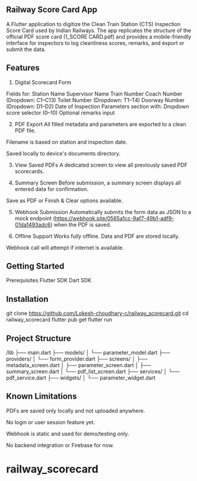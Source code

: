 ## Railway Score Card App ##
 A Flutter application to digitize the Clean Train Station (CTS) Inspection Score Card used by Indian Railways. The app replicates the structure of the official PDF score card (1_SCORE CARD.pdf) and provides a mobile-friendly interface for inspectors to log cleanliness scores, remarks, and export or submit the data.

## Features ##
1. Digital Scorecard Form

 Fields for:
 Station Name
 Supervisor Name
 Train Number
 Coach Number (Dropdown: C1–C13)
 Toilet Number (Dropdown: T1–T4)
 Doorway Number (Dropdown: D1–D2)
 Date of Inspection
 Parameters section with:
 Dropdown score selector (0–10)
 Optional remarks input

2. PDF Export
 All filled metadata and parameters are exported to a clean PDF file.

 Filename is based on station and inspection date.

 Saved locally to device's documents directory.

3. View Saved PDFs
 A dedicated screen to view all previously saved PDF scorecards.

4. Summary Screen
 Before submission, a summary screen displays all entered data for confirmation.

 Save as PDF or Finish & Clear options available.

5. Webhook Submission
 Automatically submits the form data as JSON to a mock endpoint (https://webhook.site/0565a1cc-9af7-49b1-adf9-01da1493adc6) when the PDF is saved.

6. Offline Support
 Works fully offline. Data and PDF are stored locally.

 Webhook call will attempt if internet is available.

## Getting Started ##
 Prerequisites
 Flutter SDK
 Dart SDK

## Installation ##

 git clone https://github.com/Lokesh-choudhary-c/railway_scorecard.git
 cd railway_scorecard
 flutter pub get
 flutter run

## Project Structure ##

/lib
 ├── main.dart
 ├── models/
 │    └── parameter_model.dart
 ├── providers/
 │    └── form_provider.dart
 ├── screens/
 │    ├── metadata_screen.dart
 │    ├── parameter_screen.dart
 │    ├── summary_screen.dart
 │    └── pdf_list_screen.dart
 ├── services/
 │     └── pdf_service.dart
 ├── widgets/
 │     └── parameter_widget.dart     

## Known Limitations ##
 PDFs are saved only locally and not uploaded anywhere.

 No login or user session feature yet.

 Webhook is static and used for demo/testing only.

 No backend integration or Firebase for now.

# railway_scorecard
